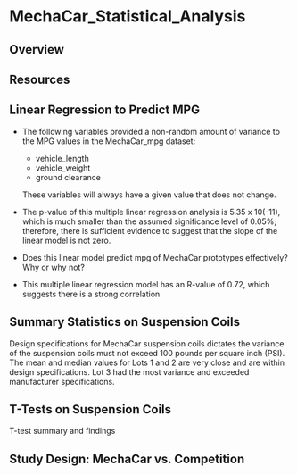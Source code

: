 # MechaCar_Statistical_Analysis

## Overview


## Resources


## Linear Regression to Predict MPG
- The following variables provided a non-random amount of variance to the MPG values in the MechaCar_mpg dataset:
	- vehicle_length
	- vehicle_weight
	- ground clearance
	
	These variables will always have a given value that does not change.


- The p-value of this multiple linear regression analysis is 5.35 x 10(-11), which is much smaller than the assumed significance level of 0.05%; therefore, there is sufficient evidence to suggest that the slope of the linear model is not zero.


- Does this linear model predict mpg of MechaCar prototypes effectively?  Why or why not?
- This multiple linear regression model has an R-value of 0.72, which suggests there is a strong correlation


## Summary Statistics on Suspension Coils
Design specifications for MechaCar suspension coils dictates the variance of the suspension coils must not exceed 100 pounds per square inch (PSI).  The mean and median values for Lots 1 and 2 are very close and are within design specifications.  Lot 3 had the most variance and exceeded manufacturer specifications.


## T-Tests on Suspension Coils
T-test summary and findings


## Study Design: MechaCar vs. Competition
